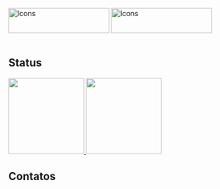 
<div style="display: inline_block"><br>
  <img align="center" alt="Icons" height="50" width="200" src="https://skillicons.dev/icons?i=js,html,css,vscode,py,java,git" />  <img align="center" alt="Icons" height="50" width="200" src="> 
  
  <img align="right" width="100px" alt="GpontesCyberpunk" src="https://github.com/Gpontes143/Gpontes143/blob/main/Imagem/cyberp.gif"/>
</div>

<br>   
  
  ## Status
<div>
<a href="https://github.com/Gpontes143/github-readme-stats">
  <img height=150em src="https://github-readme-stats.vercel.app/api?username=Gpontes143&show_icons=true&theme=midnight-purple" />
</a>
<a href="https://github.com/Gpontes143/convoychat">
  <img height=150em src="https://github-readme-stats.vercel.app/api/top-langs?username=Gpontes143&layout=compact&langs_count=8&card_width=320&theme=midnight-purple" />
</a>
</div>

  ##  Contatos
<div>





  
</div>
